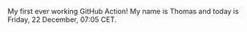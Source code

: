My first ever working GitHub Action!
My name is Thomas and today is Friday, 22 December, 07:05 CET. 
